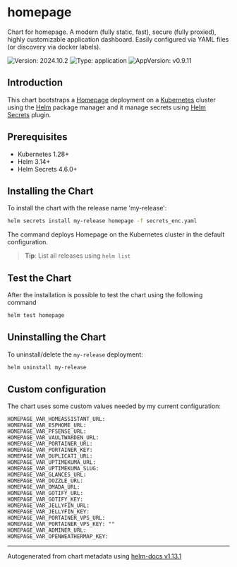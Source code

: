 # homepage

Chart for homepage. A modern (fully static, fast), secure (fully proxied), highly customizable application dashboard. Easily configured via YAML files (or discovery via docker labels).

![Version: 2024.10.2](https://img.shields.io/badge/Version-2024.10.2-informational?style=flat-square) ![Type: application](https://img.shields.io/badge/Type-application-informational?style=flat-square) ![AppVersion: v0.9.11](https://img.shields.io/badge/AppVersion-v0.9.11-informational?style=flat-square)

## Introduction

This chart bootstraps a [Homepage](https://github.com/gethomepage/homepage) deployment on a [Kubernetes](https://kubernetes.io) cluster using the [Helm](https://helm.sh) package manager and it manage secrets using [Helm Secrets](https://github.com/jkroepke/helm-secrets) plugin.

## Prerequisites

- Kubernetes 1.28+
- Helm 3.14+
- Helm Secrets 4.6.0+

## Installing the Chart

To install the chart with the release name 'my-release':

```bash
helm secrets install my-release homepage -f secrets_enc.yaml
```

The command deploys Homepage on the Kubernetes cluster in the default configuration.

> **Tip**: List all releases using `helm list`

## Test the Chart
After the installation is possible to test the chart using the following command

```bash
helm test homepage
```
## Uninstalling the Chart

To uninstall/delete the `my-release` deployment:

```bash
helm uninstall my-release
```

## Custom configuration

The chart uses some custom values needed by my current configuration:

```
HOMEPAGE_VAR_HOMEASSISTANT_URL:
HOMEPAGE_VAR_ESPHOME_URL:
HOMEPAGE_VAR_PFSENSE_URL:
HOMEPAGE_VAR_VAULTWARDEN_URL:
HOMEPAGE_VAR_PORTAINER_URL:
HOMEPAGE_VAR_PORTAINER_KEY:
HOMEPAGE_VAR_DUPLICATI_URL:
HOMEPAGE_VAR_UPTIMEKUMA_URL:
HOMEPAGE_VAR_UPTIMEKUMA_SLUG:
HOMEPAGE_VAR_GLANCES_URL:
HOMEPAGE_VAR_DOZZLE_URL:
HOMEPAGE_VAR_OMADA_URL:
HOMEPAGE_VAR_GOTIFY_URL:
HOMEPAGE_VAR_GOTIFY_KEY:
HOMEPAGE_VAR_JELLYFIN_URL:
HOMEPAGE_VAR_JELLYFIN_KEY:
HOMEPAGE_VAR_PORTAINER_VPS_URL:
HOMEPAGE_VAR_PORTAINER_VPS_KEY: ""
HOMEPAGE_VAR_ADMINER_URL:
HOMEPAGE_VAR_OPENWEATHERMAP_KEY:
```

----------------------------------------------
Autogenerated from chart metadata using [helm-docs v1.13.1](https://github.com/norwoodj/helm-docs/releases/v1.13.1)
